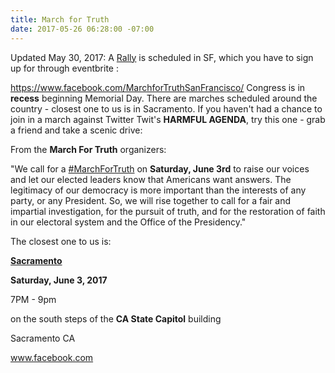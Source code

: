 ```yaml
---
title: March for Truth
date: 2017-05-26 06:28:00 -07:00
---
```


Updated May 30, 2017:
A [Rally](https://www.eventbrite.com/e/march-for-truth-tickets-34681337815) is scheduled in SF, which you have to sign up for through eventbrite :  

https://www.facebook.com/MarchforTruthSanFrancisco/
Congress is in **recess** beginning Memorial Day. There are marches scheduled around the country - closest one to us is in Sacramento. If you haven't had a chance to join in a march against Twitter Twit's **HARMFUL AGENDA**, try this one - grab a friend and take a scenic drive:

From the **March For Truth** organizers:

"We call for a [#MarchForTruth](https://www.marchfortruth.info/) on **Saturday, June 3rd** to raise our voices and let our elected leaders know that Americans want answers. The legitimacy of our democracy is more important than the interests of any party, or any President. So, we will rise together to call for a fair and impartial investigation, for the pursuit of truth, and for the restoration of faith in our electoral system and the Office of the Presidency."

The closest one to us is:

[**Sacramento**](https://www.marchfortruth.info/find-a-local-march/)

**Saturday, June 3, 2017**

7PM - 9pm 

on the south steps of the **CA State Capitol** building

Sacramento CA

www.facebook.com